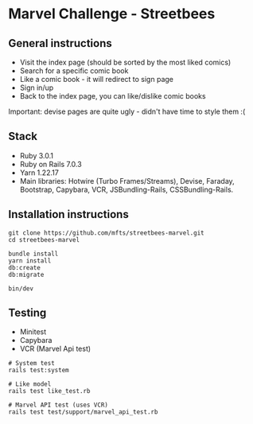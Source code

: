 # Marvel Challenge - Streetbees 

## General instructions
* Visit the index page (should be sorted by the most liked comics)
* Search for a specific comic book
* Like a comic book - it will redirect to sign page
* Sign in/up
* Back to the index page, you can like/dislike comic books

Important: devise pages are quite ugly - didn't have time to style them :(

## Stack
* Ruby 3.0.1
* Ruby on Rails 7.0.3
* Yarn 1.22.17
* Main libraries: Hotwire (Turbo Frames/Streams), Devise, Faraday, Bootstrap, Capybara, VCR, JSBundling-Rails, CSSBundling-Rails.

## Installation instructions
```
git clone https://github.com/mfts/streetbees-marvel.git
cd streetbees-marvel

bundle install
yarn install
db:create
db:migrate

bin/dev
```

## Testing
* Minitest
* Capybara
* VCR (Marvel Api test)

```
# System test
rails test:system

# Like model
rails test like_test.rb

# Marvel API test (uses VCR)
rails test test/support/marvel_api_test.rb
```

